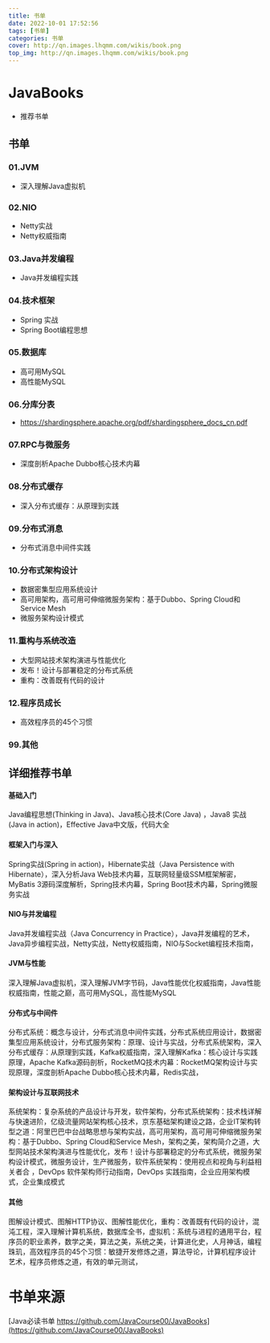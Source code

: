 ```yaml
---
title: 书单
date: 2022-10-01 17:52:56
tags: [书单]
categories: 书单
cover: http://qn.images.lhqmm.com/wikis/book.png
top_img: http://qn.images.lhqmm.com/wikis/book.png
---
```




# JavaBooks

- 推荐书单

## 书单

### 01.JVM

- 深入理解Java虚拟机

### 02.NIO

- Netty实战
- Netty权威指南

### 03.Java并发编程

- Java并发编程实践

### 04.技术框架

- Spring 实战
- Spring Boot编程思想

### 05.数据库

- 高可用MySQL
- 高性能MySQL

### 06.分库分表

- https://shardingsphere.apache.org/pdf/shardingsphere_docs_cn.pdf

### 07.RPC与微服务

- 深度剖析Apache Dubbo核心技术内幕

### 08.分布式缓存

- 深入分布式缓存：从原理到实践

### 09.分布式消息

- 分布式消息中间件实践

### 10.分布式架构设计

- 数据密集型应用系统设计
- 高可用架构，高可用可伸缩微服务架构：基于Dubbo、Spring Cloud和Service Mesh
- 微服务架构设计模式

### 11.重构与系统改造

- 大型网站技术架构演进与性能优化
- 发布！设计与部署稳定的分布式系统
- 重构：改善既有代码的设计

### 12.程序员成长

- 高效程序员的45个习惯

### 99.其他



## 详细推荐书单

#### 基础入门

Java编程思想(Thinking in Java)、Java核心技术(Core Java) ，Java8 实战(Java in action)，Effective Java中文版，代码大全

#### 框架入门与深入

Spring实战(Spring in action)，Hibernate实战（Java Persistence with Hibernate），深入分析Java Web技术内幕，互联网轻量级SSM框架解密，MyBatis 3源码深度解析，Spring技术内幕，Spring Boot技术内幕，Spring微服务实战

#### NIO与并发编程

Java并发编程实战（Java Concurrency in Practice），Java并发编程的艺术，Java异步编程实战，Netty实战，Netty权威指南，NIO与Socket编程技术指南，

#### JVM与性能

深入理解Java虚拟机，深入理解JVM字节码，Java性能优化权威指南，Java性能权威指南，性能之巅，高可用MySQL，高性能MySQL

#### 分布式与中间件

分布式系统：概念与设计，分布式消息中间件实践，分布式系统应用设计，数据密集型应用系统设计，分布式服务架构：原理、设计与实战，分布式系统架构，深入分布式缓存：从原理到实践，Kafka权威指南，深入理解Kafka：核心设计与实践原理，Apache Kafka源码剖析，RocketMQ技术内幕：RocketMQ架构设计与实现原理，深度剖析Apache Dubbo核心技术内幕，Redis实战，

#### 架构设计与互联网技术

系统架构：复杂系统的产品设计与开发，软件架构，分布式系统架构：技术栈详解与快速进阶，亿级流量网站架构核心技术，京东基础架构建设之路，企业IT架构转型之道：阿里巴巴中台战略思想与架构实战，高可用架构，高可用可伸缩微服务架构：基于Dubbo、Spring Cloud和Service Mesh，架构之美，架构简介之道，大型网站技术架构演进与性能优化，发布！设计与部署稳定的分布式系统，微服务架构设计模式，微服务设计，生产微服务，软件系统架构：使用视点和视角与利益相关者合 ，DevOps 软件架构师行动指南，DevOps 实践指南，企业应用架构模式，企业集成模式

#### 其他

图解设计模式、图解HTTP协议、图解性能优化，重构：改善既有代码的设计，混沌工程，深入理解计算机系统，数据库全书，虚拟机：系统与进程的通用平台，程序员的职业素养，数学之美，算法之美，系统之美，计算进化史，人月神话，编程珠玑，高效程序员的45个习惯：敏捷开发修炼之道，算法导论，计算机程序设计艺术，程序员修炼之道，有效的单元测试，


# 书单来源

[Java必读书单 https://github.com/JavaCourse00/JavaBooks](https://github.com/JavaCourse00/JavaBooks)
